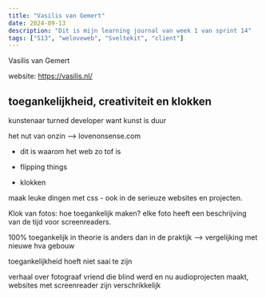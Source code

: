 ```yaml
---
title: "Vasilis van Gemert"
date: 2024-09-13
description: "Dit is mijn learning journal van week 1 van sprint 14"
tags: ["S13", "weloveweb", "Sveltekit", "client"]
---
```



Vasilis van Gemert

website: https://vasilis.nl/

## toegankelijkheid, creativiteit en klokken

kunstenaar turned developer want kunst is duur

het nut van onzin
--> lovenonsense.com
* dit is waarom het web zo tof is

* flipping things 
* klokken

maak leuke dingen met css - ook in de serieuze websites en projecten.

Klok van fotos: hoe toegankelijk maken?
elke foto heeft een beschrijving van de tijd voor screenreaders.

100% toegankelijk in theorie is anders dan in de praktijk
--> vergelijking met nieuwe hva gebouw

toegankelijkheid hoeft niet saai te zijn

verhaal over fotograaf vriend die blind werd en nu audioprojecten maakt, websites met screenreader zijn verschrikkelijk 


